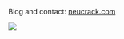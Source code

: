 

Blog and contact: [neucrack.com](https://neucrack.com)

![](https://github-readme-stats.vercel.app/api?username=neutree&show_icons=true&title_color=009688&text_color=586069&icon_color=0366d6&bg_color=fff&include_all_commits=true&count_private=true&hide_title=true)

